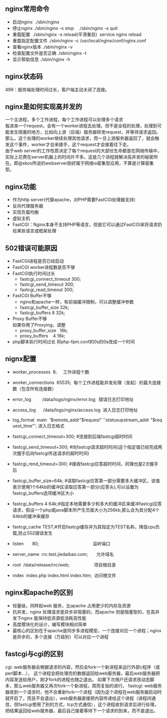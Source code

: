 ## nginx常用命令  
- 启动nginx  ./sbin/nginx  
- 停止nginx ./sbin/nginx -s stop    ./sbin/nginx -s quit  
- 重载配置  ./sbin/nginx -s reload(平滑重启)  service nginx reload   
- 重载指定配置文件 ./sbin/nginx -c /usr/local/nginx/conf/nginx.conf  
- 查看nginx版本 ./sbin/nginx -v  
- 检查配置文件是否正确 ./sbin/nginx -t  
- 显示帮助信息 ./sbin/nginx -h  

## nginx状态码  
499：服务端处理时间过长，客户端主动关闭了连接。

## nginx是如何实现高并发的  
一个主进程，多个工作进程，每个工作进程可以处理多个请求  
每进来一个request，会有一个worker进程去处理。但不是全程的处理，处理到可能发生阻塞的地方，比如向上游（后端）服务器转发request，并等待请求返回。那么，这个处理的worker继续处理其他请求，而一旦上游服务器返回了，就会触发这个事件，worker才会来接手，这个request才会接着往下走。  
由于web server的工作性质决定了每个request的大部份生命都是在网络传输中，实际上花费在server机器上的时间片不多。这是几个进程就解决高并发的秘密所在。即@skoo所说的webserver刚好属于网络io密集型应用，不算是计算密集型。

## nginx功能  
- 作为http server(代替apache，对PHP需要FastCGI处理器支持)  
- 反向代理服务器  
- 实现负载均衡  
- 虚拟主机  
- FastCGI：Nginx本身不支持PHP等语言，但是它可以通过FastCGI来将请求扔给某些语言或框架处理

## 502错误可能原因  
- FastCGI进程是否已经启动
- FastCGI worker进程数是否不够
- FastCGI执行时间过长
    - fastcgi_connect_timeout 300;
    - fastcgi_send_timeout 300;
    - fastcgi_read_timeout 300;
- FastCGI Buffer不够
    - nginx和apache一样，有前端缓冲限制，可以调整缓冲参数
    - fastcgi_buffer_size 32k;
    - fastcgi_buffers 8 32k;
- Proxy Buffer不够  
如果你用了Proxying，调整  
    - proxy_buffer_size   16k;
    - proxy_buffers    4 16k;
- php脚本执行时间过长
将php-fpm.conf的<value name="request_terminate_timeout">0s</value>的0s改成一个时间

## nignx配置
- worker_processes  8;     工作进程个数
- worker_connections  65535;  每个工作进程能并发处理（发起）的最大连接数（包含所有连接数）
- error_log         /data/logs/nginx/error.log;  错误日志打印地址
- access_log      /data/logs/nginx/access.log  进入日志打印地址
- log_format  main  '$remote_addr"$request" ''$status $upstream_addr "$request_time"'; 进入日志格式

- fastcgi_connect_timeout=300; #连接到后端fastcgi超时时间
- fastcgi_send_timeout=300; #向fastcgi请求超时时间(这个指定值已经完成两次握手后向fastcgi传送请求的超时时间)
- fastcgi_rend_timeout=300; #接收fastcgi应答超时时间，同理也是2次握手后
- fastcgi_buffer_size=64k; #读取fastcgi应答第一部分需要多大缓冲区，该值表示使用1个64kb的缓冲区读取应答第一部分(应答头),可以设置为fastcgi_buffers选项缓冲区大小
- fastcgi_buffers 4 64k;#指定本地需要多少和多大的缓冲区来缓冲fastcgi应答请求，假设一个php或java脚本所产生页面大小为256kb,那么会为其分配4个64kb的缓冲来缓存
- fastcgi_cache TEST;#开启fastcgi缓存并为其指定为TEST名称，降低cpu负载,防止502错误发生

- listen       80;                                            监听端口
- server_name  rrc.test.jiedaibao.com;       允许域名
- root  /data/release/rrc/web;                    项目根目录
- index  index.php index.html index.htm;  访问根文件

## nginx和apache的区别
- 轻量级，同样起web 服务，比apache 占用更少的内存及资源 
- 抗并发，nginx 处理请求是异步非阻塞的，而apache 则是阻塞型的，在高并发下nginx 能保持低资源低消耗高性能
- 高度模块化的设计，编写模块相对简单 
- 最核心的区别在于apache是同步多进程模型，一个连接对应一个进程；nginx是异步的，多个连接（万级别）可以对应一个进程 

## fastcgi与cgi的区别
cgi:
web服务器会根据请求的内容，然后会fork一个新进程来运行外部c程序（或perl脚本...）， 这个进程会把处理完的数据返回给web服务器，最后web服务器把内容发送给用户，刚才fork的进程也随之退出。 如果下次用户还请求改动态脚本，那么web服务器又再次fork一个新进程，周而复始的进行。
fastcgi:
web服务器收到一个请求时，他不会重新fork一个进程（因为这个进程在web服务器启动时就开启了，而且不会退出），web服务器直接把内容传递给这个进程（进程间通信，但fastcgi使用了别的方式，tcp方式通信），这个进程收到请求后进行处理，把结果返回给web服务器，最后自己接着等待下一个请求的到来，而不是退出。 
